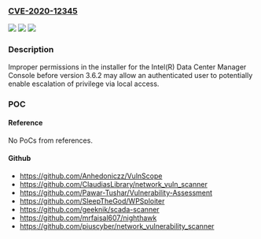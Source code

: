 ### [CVE-2020-12345](https://cve.mitre.org/cgi-bin/cvename.cgi?name=CVE-2020-12345)
![](https://img.shields.io/static/v1?label=Product&message=Intel(R)%20Data%20Center%20Manager%20Console&color=blue)
![](https://img.shields.io/static/v1?label=Version&message=n%2Fa&color=blue)
![](https://img.shields.io/static/v1?label=Vulnerability&message=escalation%20of%20privilege&color=brighgreen)

### Description

Improper permissions in the installer for the Intel(R) Data Center Manager Console before version 3.6.2 may allow an authenticated user to potentially enable escalation of privilege via local access.

### POC

#### Reference
No PoCs from references.

#### Github
- https://github.com/Anhedoniczz/VulnScope
- https://github.com/ClaudiasLibrary/network_vuln_scanner
- https://github.com/Pawar-Tushar/Vulnerability-Assessment
- https://github.com/SleepTheGod/WPSploiter
- https://github.com/geeknik/scada-scanner
- https://github.com/mrfaisal607/nighthawk
- https://github.com/piuscyber/network_vulnerability_scanner

